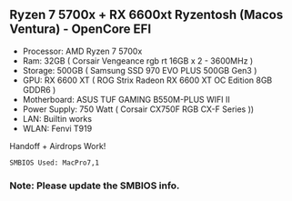 ## Ryzen 7 5700x + RX 6600xt Ryzentosh (Macos Ventura) - OpenCore EFI

- Processor: AMD Ryzen 7 5700x
- Ram: 32GB ( Corsair Vengeance rgb rt 16GB x 2 - 3600MHz )
- Storage: 500GB ( Samsung SSD 970 EVO PLUS 500GB Gen3 )
- GPU: RX 6600 XT ( ROG Strix Radeon RX 6600 XT OC Edition 8GB GDDR6 )
- Motherboard: ASUS TUF GAMING B550M-PLUS WIFI II
- Power Supply: 750 Watt ( Corsair CX750F RGB CX-F Series ))
- LAN: Builtin works
- WLAN: Fenvi T919

Handoff + Airdrops Work!

`SMBIOS Used: MacPro7,1`
### Note: Please update the SMBIOS info.
